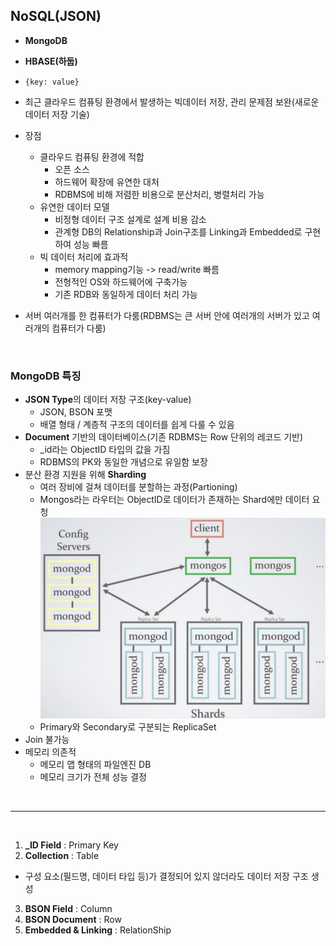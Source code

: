 ## NoSQL(JSON)

- **MongoDB**
- **HBASE(하둡)**
- `{key: value}`
- 최근 클라우드 컴퓨팅 환경에서 발생하는 빅데이터 저장, 관리 문제점 보완(새로운 데이터 저장 기술)
- 장점
  - 클라우드 컴퓨팅 환경에 적합
    - 오픈 소스
    - 하드웨어 확장에 유연한 대처
    - RDBMS에 비해 저렴한 비용으로 분산처리, 병렬처리 가능
  - 유연한 데이터 모델
    - 비정형 데이터 구조 설계로 설계 비용 감소
    - 관계형 DB의 Relationship과 Join구조를 Linking과 Embedded로 구현하여 성능 빠름
  - 빅 데이터 처리에 효과적
    - memory mapping기능 -> read/write 빠름
    - 전형적인 OS와 하드웨어에 구축가능
    - 기존 RDB와 동일하게 데이터 처리 가능

- 서버 여러개를 한 컴퓨터가 다룸(RDBMS는 큰 서버 안에 여러개의 서버가 있고 여러개의 컴퓨터가 다룸)

<br>

### MongoDB 특징
- **JSON Type**의 데이터 저장 구조(key-value)
  - JSON, BSON 포맷
  - 배열 형태 / 계층적 구조의 데이터를 쉽게 다룰 수 있음
- **Document** 기반의 데이터베이스(기존 RDBMS는 Row 단위의 레코드 기반)
  - _id라는 ObjectID 타입의 값을 가짐
  - RDBMS의 PK와 동일한 개념으로 유일함 보장
- 분산 환경 지원을 위해 **Sharding**
  - 여러 장비에 걸쳐 데이터를 분할하는 과정(Partioning)
  - Mongos라는 라우터는 ObjectID로 데이터가 존재하는 Shard에만 데이터 요청
![Alt text](image.png)
  - Primary와 Secondary로 구분되는 ReplicaSet
- Join 불가능
- 메모리 의존적
  - 메모리 맵 형태의 파일엔진 DB
  - 메모리 크기가 전체 성능 결정

<br>

---

<br>

1. **_ID Field** : Primary Key
2. **Collection** : Table
  - 구성 요소(필드명, 데이터 타입 등)가 결정되어 있지 않더라도 데이터 저장 구조 생성
3. **BSON Field** : Column
4. **BSON Document** : Row
5. **Embedded & Linking** : RelationShip
